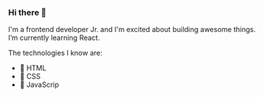 ### Hi there 👋

I'm a frontend developer Jr. and I'm excited about building awesome things.
I’m currently learning React.

The technologies I know are:

- 🩻 HTML 
- 💅 CSS
- 🦾 JavaScrip

<!--
**ferchoeth/ferchoeth** is a ✨ _special_ ✨ repository because its `README.md` (this file) appears on your GitHub profile.

Here are some ideas to get you started:

- 🔭 I’m currently working on ...
- 🌱 I’m currently learning ...
- 👯 I’m looking to collaborate on ...
- 🤔 I’m looking for help with ...
- 💬 Ask me about ...
- 📫 How to reach me: ...
- 😄 Pronouns: ...
- ⚡ Fun fact: ...
-->
